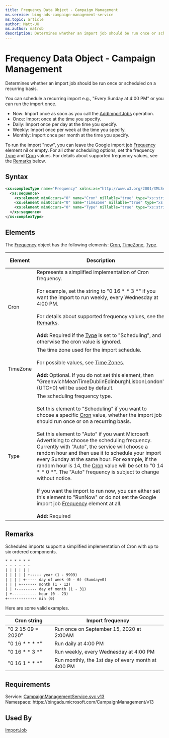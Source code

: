 ```yaml
---
title: Frequency Data Object - Campaign Management
ms.service: bing-ads-campaign-management-service
ms.topic: article
author: Matt-UX
ms.author: matrob
description: Determines whether an import job should be run once or scheduled on a recurring basis.
---
```

# Frequency Data Object - Campaign Management
Determines whether an import job should be run once or scheduled on a recurring basis. 

You can schedule a recurring import e.g., "Every Sunday at 4:00 PM" or you can run the import once. 

- Now: Import once as soon as you call the [AddImportJobs](addimportjobs.md) operation. 
- Once: Import once at the time you specify.
- Daily: Import once per day at the time you specify.
- Weekly: Import once per week at the time you specify.
- Monthly: Import once per month at the time you specify.

To run the import "now", you can leave the Google import job [Frequency](googleimportjob.md#frequency) element nil or empty. For all other scheduling options, set the frequency [Type](#type) and [Cron](#cron) values. For details about supported frequency values, see the [Remarks](#remarks) below. 

## Syntax
```xml
<xs:complexType name="Frequency" xmlns:xs="http://www.w3.org/2001/XMLSchema">
  <xs:sequence>
    <xs:element minOccurs="0" name="Cron" nillable="true" type="xs:string" />
    <xs:element minOccurs="0" name="TimeZone" nillable="true" type="xs:string" />
    <xs:element minOccurs="0" name="Type" nillable="true" type="xs:string" />
  </xs:sequence>
</xs:complexType>
```

## <a name="elements"></a>Elements

The [Frequency](frequency.md) object has the following elements: [Cron](#cron), [TimeZone](#timezone), [Type](#type).

|Element|Description|Data Type|
|-----------|---------------|-------------|
|<a name="cron"></a>Cron|Represents a simplified implementation of Cron frequency.<br/><br/>For example, set the string to "0 16 * * 3 *" if you want the import to run weekly, every Wednesday at 4:00 PM.<br/><br/>For details about supported frequency values, see the [Remarks](#remarks).<br/><br/>**Add:** Required if the [Type](#type) is set to "Scheduling", and otherwise the cron value is ignored.|**string**|
|<a name="timezone"></a>TimeZone|The time zone used for the import schedule.<br/><br/>For possible values, see [Time Zones](../guides/time-zones.md).<br/><br/>**Add:** Optional. If you do not set this element, then "GreenwichMeanTimeDublinEdinburghLisbonLondon" (UTC+0) will be used by default.|**string**|
|<a name="type"></a>Type|The scheduling frequency type.<br/><br/>Set this element to "Scheduling" if you want to choose a specific [Cron](#cron) value, whether the import job should run once or on a recurring basis.<br/><br/>Set this element to "Auto" if you want Microsoft Advertising to choose the scheduling frequency. Currently with "Auto", the service will choose a random hour and then use it to schedule your import every Sunday at the same hour. For example, if the random hour is 14, the [Cron](#cron) value will be set to "0 14 * * 0 *". The "Auto" frequency is subject to change without notice.<br/><br/>If you want the import to run now, you can either set this element to "RunNow" or do not set the Google import job [Frequency](googleimportjob.md#frequency) element at all.<br/><br/>**Add:** Required|**string**|

## <a name="remarks"></a>Remarks
Scheduled imports support a simplified implementation of Cron with up to six ordered components. 

```txt
* * * * * *
- - - - - -
| | | | | | 
| | | | | +----- year (1 - 9999) 
| | | | +----- day of week (0 - 6) (Sunday=0)
| | | +------- month (1 - 12)
| | +--------- day of month (1 - 31)
| +----------- hour (0 - 23)
+------------- min (0)
```

Here are some valid examples.

|Cron string|Import frequency|
|-----|-----|
|"0 2 15 09 * 2020"|Run once on September 15, 2020 at 2:00AM|
|"0 16 * * * *"|Run daily at 4:00 PM|
|"0 16 * * 3 *"|Run weekly, every Wednesday at 4:00 PM|
|"0 16 1 * * *"|Run monthly, the 1st day of every month at 4:00 PM|

## Requirements
Service: [CampaignManagementService.svc v13](https://campaign.api.bingads.microsoft.com/Api/Advertiser/CampaignManagement/v13/CampaignManagementService.svc)  
Namespace: https\://bingads.microsoft.com/CampaignManagement/v13  

## Used By
[ImportJob](importjob.md)  
